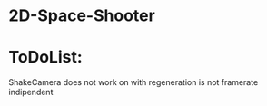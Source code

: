 # 2D-Space-Shooter

# ToDoList:

ShakeCamera does not work on with
regeneration is not framerate indipendent
